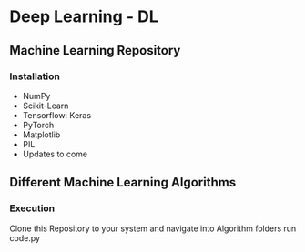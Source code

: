 # Deep Learning - DL
## Machine Learning Repository
### Installation
- NumPy
- Scikit-Learn
- Tensorflow: Keras
- PyTorch
- Matplotlib
- PIL
- Updates to come
## Different Machine Learning Algorithms 
### Execution
Clone this Repository to your system and navigate into Algorithm folders run code.py
